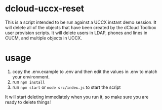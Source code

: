# dcloud-uccx-reset
This is a script intended to be run against a UCCX instant demo session. It will
delete all of the objects that have been created by the dCloud Toolbox user
provision scripts. It will delete users in LDAP, phones and lines in CUCM, and
multiple objects in UCCX.

# usage
1. copy the .env.example to .env and then edit the values in .env to match your
environment.
2. run `npm install`
3. run `npm start` or `node src/index.js` to start the script

It will start deleting immediately when you run it, so make sure you are ready
to delete things!
